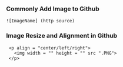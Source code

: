 ### Commonly Add Image to Github

```github
![ImageName] (http source)
```


### Image Resize and Alignment in Github

```Github
 <p align = "center/left/right">
   <img width = "" height = "" src ".PNG">
 </p>
```
